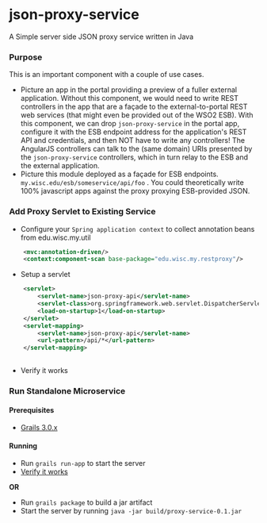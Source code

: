 # json-proxy-service
A Simple server side JSON proxy service written in Java

### Purpose

This is an important component with a couple of use cases.

 * Picture an app in the portal providing a preview of a fuller external application. Without this component, we would need to write REST controllers in the app that are a façade to the external-to-portal REST web services (that might even be provided out of the WSO2 ESB). With this component, we can drop `json-proxy-service` in the portal app, configure it with the ESB endpoint address for the application's REST API and credentials, and then NOT have to write any controllers! The AngularJS controllers can talk to the (same domain) URIs presented by the `json-proxy-service` controllers, which in turn relay to the ESB and the external application.
 * Picture this module deployed as a façade for ESB endpoints. `my.wisc.edu/esb/someservice/api/foo` . You could theoretically write 100% javascript apps against the proxy proxying ESB-provided JSON.

### Add Proxy Servlet to Existing Service
+ Configure your `Spring application context` to collect annotation beans from edu.wisc.my.util
```xml
    <mvc:annotation-driven/>
    <context:component-scan base-package="edu.wisc.my.restproxy"/>
```
+ Setup a servlet 
```xml
    <servlet>
        <servlet-name>json-proxy-api</servlet-name>
        <servlet-class>org.springframework.web.servlet.DispatcherServlet</servlet-class>
        <load-on-startup>1</load-on-startup>
    </servlet>
    <servlet-mapping>
        <servlet-name>json-proxy-api</servlet-name>
        <url-pattern>/api/*</url-pattern>
    </servlet-mapping>
    
```
+ Verify it works

### Run Standalone Microservice

#### Prerequisites
 * [Grails 3.0.x](https://grails.org/)

#### Running
* Run `grails run-app` to start the server
* [Verify it works](localhost:8080/todos.json)

__OR__

* Run `grails package` to build a jar artifact
* Start the server by running `java -jar build/proxy-service-0.1.jar`

